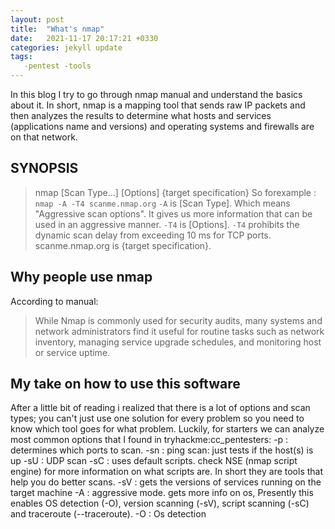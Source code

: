 ```yaml
---
layout: post
title:  "What's nmap"
date:   2021-11-17 20:17:21 +0330
categories: jekyll update
tags: 
   -pentest -tools
---
```

In this blog I try to go through nmap manual and understand the basics about it. In short, nmap is a mapping tool that sends raw IP packets and then analyzes the results to determine what hosts and services (applications name and versions) and operating systems and firewalls are on that network. 

## SYNOPSIS

>nmap [Scan Type...] [Options] {target specification}
So forexample :
`nmap -A -T4 scanme.nmap.org`
`-A` is [Scan Type]. Which means "Aggressive scan options". It gives us more information that can be used in an aggressive manner. 
`-T4` is [Options]. `-T4` prohibits the dynamic scan delay from exceeding 10 ms for TCP ports.
scanme.nmap.org is {target specification}.

## Why people use nmap

According to manual: 
>While Nmap is commonly used for security audits, many systems and network administrators find it useful for routine tasks such as network inventory, managing service upgrade schedules, and monitoring host or service uptime.

## My take on how to use this software
After a little bit of reading i realized that there is a lot of options and scan types; you can't just use one solution for every problem so you need to know which tool goes for what problem. Luckily, for starters we can analyze most common options that I found in tryhackme:cc_pentesters:
-p : determines which ports to scan.
-sn : ping scan: just tests if the host(s) is up
-sU : UDP scan
-sC : uses default scripts. check NSE (nmap script engine) for more information on what scripts are. In short they are tools that help you do better scans.
-sV : gets the versions of services running on the target machine
-A : aggressive mode. gets more info on os, Presently this enables OS detection (-O), version scanning (-sV), script scanning (-sC) and traceroute (--traceroute).
-O : Os detection
